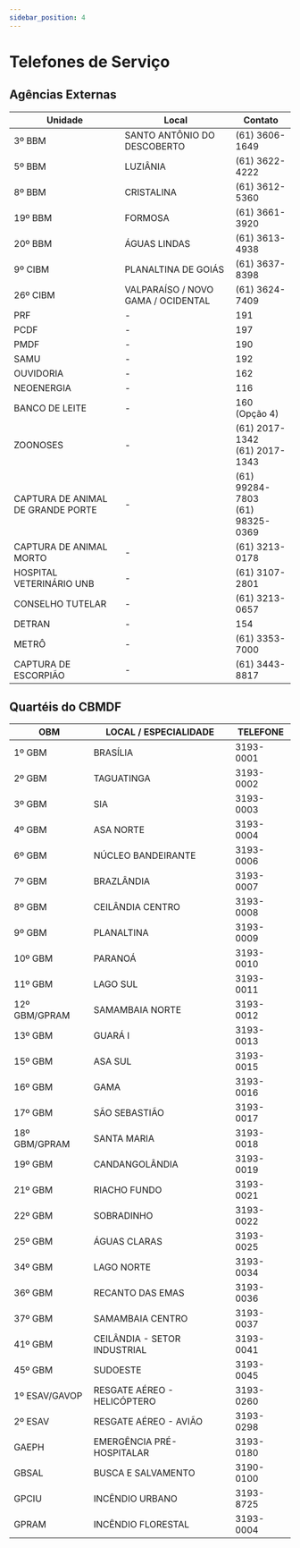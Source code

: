 ```yaml
---
sidebar_position: 4
---
```


# Telefones de Serviço

## Agências Externas

| Unidade | Local                                  | Contato |
|---------|----------------------------------------|---------|
| 3º BBM | SANTO ANTÔNIO DO DESCOBERTO | (61) 3606-1649|
| 5º BBM | LUZIÂNIA | (61) 3622-4222|
| 8º BBM | CRISTALINA | (61) 3612-5360|
| 19º BBM | FORMOSA | (61) 3661-3920|
| 20º BBM | ÁGUAS LINDAS | (61) 3613-4938|
| 9º CIBM | PLANALTINA DE GOIÁS | (61) 3637-8398|
| 26º CIBM | VALPARAÍSO / NOVO GAMA / OCIDENTAL |	(61) 3624-7409|
| PRF | - | 191 |
| PCDF |  - | 197 |
| PMDF |  - | 190 |
| SAMU |  - | 192 |
| OUVIDORIA | - | 162
| NEOENERGIA |  - | 116 |
| BANCO DE LEITE | - | 160 (Opção 4) |
| ZOONOSES |  - | (61) 2017-1342<br/>(61) 2017-1343 | 
| CAPTURA DE ANIMAL DE GRANDE PORTE |  - | (61) 99284-7803<br/>(61) 98325-0369 | 
| CAPTURA DE ANIMAL MORTO |  - | (61) 3213-0178 | 
| HOSPITAL VETERINÁRIO UNB |  - | (61) 3107-2801 | 
| CONSELHO TUTELAR |  - | (61) 3213-0657 | 
| DETRAN |  - | 154 | 
| METRÔ |  - | (61) 3353-7000 | 
| CAPTURA DE ESCORPIÃO |  - | (61) 3443-8817 | 


## Quartéis do CBMDF

| OBM             | LOCAL / ESPECIALIDADE             | TELEFONE   |
|-----------------|----------------------------------|------------|
| 1º GBM          | BRASÍLIA                         | 3193-0001  |
| 2º GBM          | TAGUATINGA                       | 3193-0002  |
| 3º GBM          | SIA                              | 3193-0003  |
| 4º GBM          | ASA NORTE                        | 3193-0004  |
| 6º GBM          | NÚCLEO BANDEIRANTE               | 3193-0006  |
| 7º GBM          | BRAZLÂNDIA                       | 3193-0007  |
| 8º GBM          | CEILÂNDIA CENTRO                 | 3193-0008  |
| 9º GBM          | PLANALTINA                       | 3193-0009  |
| 10º GBM         | PARANOÁ                          | 3193-0010  |
| 11º GBM         | LAGO SUL                         | 3193-0011  |
| 12º GBM/GPRAM  | SAMAMBAIA NORTE                  | 3193-0012  |
| 13º GBM         | GUARÁ I                          | 3193-0013  |
| 15º GBM         | ASA SUL                          | 3193-0015  |
| 16º GBM         | GAMA                             | 3193-0016  |
| 17º GBM         | SÃO SEBASTIÃO                    | 3193-0017  |
| 18º GBM/GPRAM  | SANTA MARIA                      | 3193-0018  |
| 19º GBM         | CANDANGOLÂNDIA                   | 3193-0019  |
| 21º GBM         | RIACHO FUNDO                     | 3193-0021  |
| 22º GBM         | SOBRADINHO                       | 3193-0022  |
| 25º GBM         | ÁGUAS CLARAS                     | 3193-0025  |
| 34º GBM         | LAGO NORTE                       | 3193-0034  |
| 36º GBM         | RECANTO DAS EMAS                 | 3193-0036  |
| 37º GBM         | SAMAMBAIA CENTRO                 | 3193-0037  |
| 41º GBM         | CEILÂNDIA - SETOR INDUSTRIAL     | 3193-0041  |
| 45º GBM         | SUDOESTE                         | 3193-0045  |
| 1º ESAV/GAVOP  | RESGATE AÉREO - HELICÓPTERO      | 3193-0260  |
| 2º ESAV        | RESGATE AÉREO - AVIÃO            | 3193-0298  |
| GAEPH           | EMERGÊNCIA PRÉ-HOSPITALAR        | 3193-0180  |
| GBSAL           | BUSCA E SALVAMENTO               | 3190-0100  |
| GPCIU           | INCÊNDIO URBANO                  | 3193-8725  |
| GPRAM           | INCÊNDIO FLORESTAL               | 3193-0004  |
